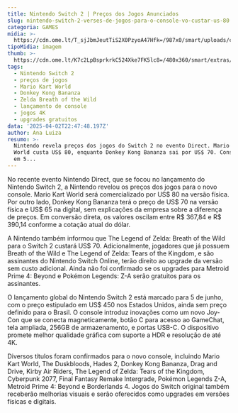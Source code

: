 ```yaml
---
title: Nintendo Switch 2 | Preços dos Jogos Anunciados
slug: nintendo-switch-2-verses-de-jogos-para-o-console-vo-custar-us-80
categoria: GAMES
midia: >-
  https://cdn.ome.lt/T_sjJbmJeutTiS2X0PzyoA47Hfk=/987x0/smart/uploads/conteudo/fotos/Design_sem_nome_-_2025-04-02T193207.126.png
tipoMidia: imagem
thumb: >-
  https://cdn.ome.lt/K7c2LpBsprkrkC524Xke7FK5lc8=/480x360/smart/extras/conteudos/Design_sem_nome_-_2025-04-02T193207.126.png
tags:
  - Nintendo Switch 2
  - preços de jogos
  - Mario Kart World
  - Donkey Kong Bananza
  - Zelda Breath of the Wild
  - lançamento de console
  - jogos 4K
  - upgrades gratuitos
data: '2025-04-02T22:47:48.197Z'
author: Ana Luiza
resumo: >-
  Nintendo revela preços dos jogos do Switch 2 no evento Direct. Mario Kart
  World custa US$ 80, enquanto Donkey Kong Bananza sai por US$ 70. Console chega
  em 5...
---
```


No recente evento Nintendo Direct, que se focou no lançamento do Nintendo Switch 2, a Nintendo revelou os preços dos jogos para o novo console. Mario Kart World será comercializado por US$ 80 na versão física. Por outro lado, Donkey Kong Bananza terá o preço de US$ 70 na versão física e US$ 65 na digital, sem explicações da empresa sobre a diferença de preços. Em conversão direta, os valores oscilam entre R$ 367,84 e R$ 390,14 conforme a cotação atual do dólar.

A Nintendo também informou que The Legend of Zelda: Breath of the Wild para o Switch 2 custará US$ 70. Adicionalmente, jogadores que já possuem Breath of the Wild e The Legend of Zelda: Tears of the Kingdom, e são assinantes do Nintendo Switch Online, terão direito ao upgrade da versão sem custo adicional. Ainda não foi confirmado se os upgrades para Metroid Prime 4: Beyond e Pokémon Legends: Z-A serão gratuitos para os assinantes.

O lançamento global do Nintendo Switch 2 está marcado para 5 de junho, com o preço estipulado em US$ 450 nos Estados Unidos, ainda sem preço definido para o Brasil. O console introduz inovações como um novo Joy-Con que se conecta magneticamente, botão C para acesso ao GameChat, tela ampliada, 256GB de armazenamento, e portas USB-C. O dispositivo promete melhor qualidade gráfica com suporte a HDR e resolução de até 4K.

Diversos títulos foram confirmados para o novo console, incluindo Mario Kart World, The Duskbloods, Hades 2, Donkey Kong Bananza, Drag and Drive, Kirby Air Riders, The Legend of Zelda: Tears of the Kingdom, Cyberpunk 2077, Final Fantasy Remake Intergrade, Pokémon Legends Z-A, Metroid Prime 4: Beyond e Borderlands 4. Jogos do Switch original também receberão melhorias visuais e serão oferecidos como upgrades em versões físicas e digitais.
